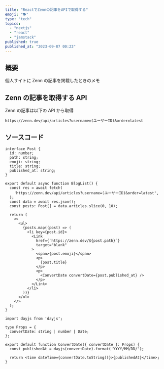 ```yaml
---
title: "ReactでZennの記事をAPIで取得する"
emoji: "🐕"
type: "tech"
topics:
  - "nextjs"
  - "react"
  - "jamstack"
published: true
published_at: "2023-09-07 00:23"
---
```


## 概要

個人サイトに Zenn の記事を掲載したときのメモ

## Zenn の記事を取得する API

Zenn の記事は以下の API から取得

`https://zenn.dev/api/articles?username=(ユーザーID)&order=latest`

## ソースコード

```tsx:BlogList.tsx
interface Post {
  id: number;
  path: string;
  emoji: string;
  title: string;
  published_at: string;
}

export default async function BlogList() {
  const res = await fetch(
    'https://zenn.dev/api/articles?username=(ユーザーID)&order=latest',
  );
  const data = await res.json();
  const posts: Post[] = data.articles.slice(0, 10);

  return (
    <>
      <ul>
        {posts.map((post) => (
          <li key={post.id}>
            <Link
              href={`https://zenn.dev/${post.path}`}
              target="blank"
            >
              <span>{post.emoji}</span>
              <p>
                {post.title}
              </p>
              <p>
                <ConvertDate convertDate={post.published_at} />
              </p>
            </Link>
          </li>
        ))}
      </ul>
    </>
  );
}
```

```tsx:ConvertDate.tsx
import dayjs from 'dayjs';

type Props = {
  convertDate: string | number | Date;
};

export default function ConvertDate({ convertDate }: Props) {
  const publishedAt = dayjs(convertDate).format('YYYY/MM/DD/');

  return <time dateTime={convertDate.toString()}>{publishedAt}</time>;
}
```
